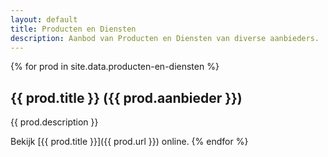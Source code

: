 ```yaml
---
layout: default
title: Producten en Diensten
description: Aanbod van Producten en Diensten van diverse aanbieders.
---
```

{% for prod in site.data.producten-en-diensten %}
## {{ prod.title }} ({{ prod.aanbieder }})
{{ prod.description }}

Bekijk [{{ prod.title }}]({{ prod.url }}) online.
{% endfor %}